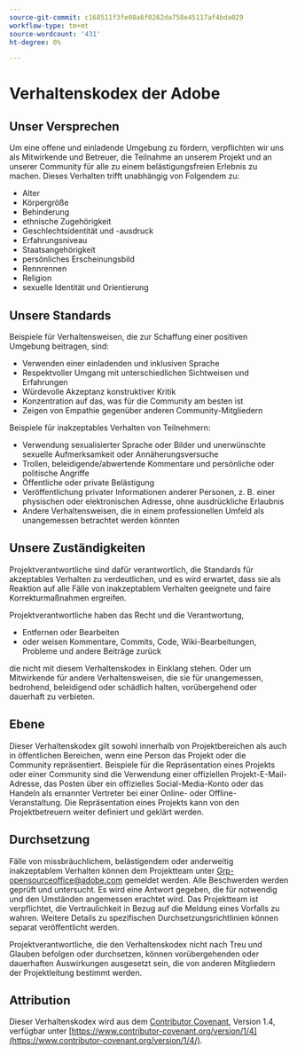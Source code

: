 ```yaml
---
source-git-commit: c168511f3fe08a6f0262da758e45117af4bda029
workflow-type: tm+mt
source-wordcount: '431'
ht-degree: 0%

---
```

# Verhaltenskodex der Adobe

## Unser Versprechen

Um eine offene und einladende Umgebung zu fördern, verpflichten wir uns als Mitwirkende und Betreuer, die Teilnahme an unserem Projekt und an unserer Community für alle zu einem belästigungsfreien Erlebnis zu machen. Dieses Verhalten trifft unabhängig von Folgendem zu:

* Alter
* Körpergröße
* Behinderung
* ethnische Zugehörigkeit
* Geschlechtsidentität und -ausdruck
* Erfahrungsniveau
* Staatsangehörigkeit
* persönliches Erscheinungsbild
* Rennrennen
* Religion
* sexuelle Identität und Orientierung

## Unsere Standards

Beispiele für Verhaltensweisen, die zur Schaffung einer positiven Umgebung beitragen, sind:

* Verwenden einer einladenden und inklusiven Sprache
* Respektvoller Umgang mit unterschiedlichen Sichtweisen und Erfahrungen
* Würdevolle Akzeptanz konstruktiver Kritik
* Konzentration auf das, was für die Community am besten ist
* Zeigen von Empathie gegenüber anderen Community-Mitgliedern

Beispiele für inakzeptables Verhalten von Teilnehmern:

* Verwendung sexualisierter Sprache oder Bilder und unerwünschte sexuelle Aufmerksamkeit oder Annäherungsversuche
* Trollen, beleidigende/abwertende Kommentare und persönliche oder politische Angriffe
* Öffentliche oder private Belästigung
* Veröffentlichung privater Informationen anderer Personen, z. B. einer physischen oder elektronischen Adresse, ohne ausdrückliche Erlaubnis
* Andere Verhaltensweisen, die in einem professionellen Umfeld als unangemessen betrachtet werden könnten

## Unsere Zuständigkeiten

Projektverantwortliche sind dafür verantwortlich, die Standards für akzeptables Verhalten zu verdeutlichen, und es wird erwartet, dass sie als Reaktion auf alle Fälle von inakzeptablem Verhalten geeignete und faire Korrekturmaßnahmen ergreifen.

Projektverantwortliche haben das Recht und die Verantwortung,

* Entfernen oder Bearbeiten
* oder weisen Kommentare, Commits, Code, Wiki-Bearbeitungen, Probleme und andere Beiträge zurück

die nicht mit diesem Verhaltenskodex in Einklang stehen. Oder um Mitwirkende für andere Verhaltensweisen, die sie für unangemessen, bedrohend, beleidigend oder schädlich halten, vorübergehend oder dauerhaft zu verbieten.

## Ebene

Dieser Verhaltenskodex gilt sowohl innerhalb von Projektbereichen als auch in öffentlichen Bereichen, wenn eine Person das Projekt oder die Community repräsentiert. Beispiele für die Repräsentation eines Projekts oder einer Community sind die Verwendung einer offiziellen Projekt-E-Mail-Adresse, das Posten über ein offizielles Social-Media-Konto oder das Handeln als ernannter Vertreter bei einer Online- oder Offline-Veranstaltung. Die Repräsentation eines Projekts kann von den Projektbetreuern weiter definiert und geklärt werden.

## Durchsetzung

Fälle von missbräuchlichem, belästigendem oder anderweitig inakzeptablem Verhalten können dem Projektteam unter Grp-opensourceoffice@adobe.com gemeldet werden. Alle Beschwerden werden geprüft und untersucht. Es wird eine Antwort gegeben, die für notwendig und den Umständen angemessen erachtet wird. Das Projektteam ist verpflichtet, die Vertraulichkeit in Bezug auf die Meldung eines Vorfalls zu wahren. Weitere Details zu spezifischen Durchsetzungsrichtlinien können separat veröffentlicht werden.

Projektverantwortliche, die den Verhaltenskodex nicht nach Treu und Glauben befolgen oder durchsetzen, können vorübergehenden oder dauerhaften Auswirkungen ausgesetzt sein, die von anderen Mitgliedern der Projektleitung bestimmt werden.

## Attribution

Dieser Verhaltenskodex wird aus dem [Contributor Covenant](https://www.contributor-covenant.org/), Version 1.4, verfügbar unter [https://www.contributor-covenant.org/version/1/4](https://www.contributor-covenant.org/version/1/4/).

